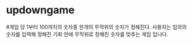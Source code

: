 # updowngame

#게임 당 1부터 100까지의 숫자중 한개의 무작위의 숫자가 정해진다.
사용자는 임의의 숫자를 입력해 정해진 기회 안에 무작위로 정해진 숫자를 맞추는 게임 입니다.
